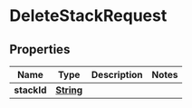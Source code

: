 

# DeleteStackRequest


## Properties

| Name | Type | Description | Notes |
|------------ | ------------- | ------------- | -------------|
|**stackId** | [**String**](String.md) |  |  |



